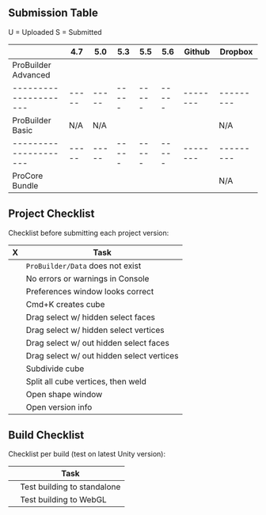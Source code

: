 ## Submission Table

U = Uploaded
S = Submitted


|                     | 4.7 | 5.0 | 5.3 | 5.5 | 5.6 | Github | Dropbox |
|---------------------|-----|-----|-----|-----|-----|--------|---------|
| ProBuilder Advanced |     |     |     |     |     |        |         |
|---------------------|-----|-----|-----|-----|-----|--------|---------|
| ProBuilder Basic    | N/A | N/A |     |     |     |        |   N/A   |
|---------------------|-----|-----|-----|-----|-----|--------|---------|
| ProCore Bundle      |     |     |     |     |     |        |   N/A   |


## Project Checklist

Checklist before submitting each project version:

| X |  Task                                         |
|---|-----------------------------------------------|
|   |  `ProBuilder/Data` does not exist				|
|   |  No errors or warnings in Console				|
|   |  Preferences window looks correct				|
|   |  Cmd+K creates cube							|
|   |  Drag select w/ hidden select faces			|
|   |  Drag select w/ hidden select vertices		|
|   |  Drag select w/ out hidden select faces		|
|   |  Drag select w/ out hidden select vertices	|
|   |  Subdivide cube								|
|   |  Split all cube vertices, then weld			|
|   |  Open shape window							|
|   |  Open version info							|


## Build Checklist

Checklist per build (test on latest Unity version):

| | Task |
|-|------|
| | Test building to standalone |
| | Test building to WebGL |
